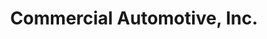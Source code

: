 ---
title: "Commercial Automotive, Inc."
url: /livonia/commercial-automotive-inc/
shop: Autowerkstatt
---